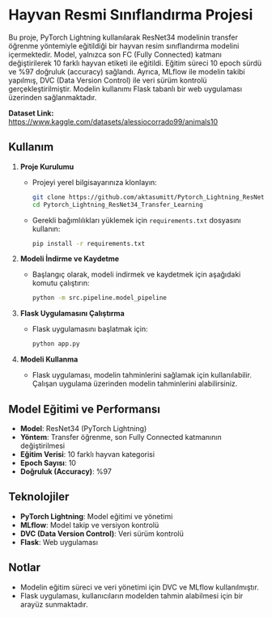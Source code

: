 # Hayvan Resmi Sınıflandırma Projesi

Bu proje, PyTorch Lightning kullanılarak ResNet34 modelinin transfer öğrenme yöntemiyle eğitildiği bir hayvan resim sınıflandırma modelini içermektedir. Model, yalnızca son FC (Fully Connected) katmanı değiştirilerek 10 farklı hayvan etiketi ile eğitildi. Eğitim süreci 10 epoch sürdü ve %97 doğruluk (accuracy) sağlandı. Ayrıca, MLflow ile modelin takibi yapılmış, DVC (Data Version Control) ile veri sürüm kontrolü gerçekleştirilmiştir. Modelin kullanımı Flask tabanlı bir web uygulaması üzerinden sağlanmaktadır.

**Dataset Link:** <https://www.kaggle.com/datasets/alessiocorrado99/animals10>

## Kullanım

1. **Proje Kurulumu**
   - Projeyi yerel bilgisayarınıza klonlayın:
     ```bash
     git clone https://github.com/aktasumitt/Pytorch_Lightning_ResNet34_Transfer_Learning.git
     cd Pytorch_Lightning_ResNet34_Transfer_Learning
     ```

   - Gerekli bağımlılıkları yüklemek için `requirements.txt` dosyasını kullanın:
     ```bash
     pip install -r requirements.txt
     ```

2. **Modeli İndirme ve Kaydetme**
   - Başlangıç olarak, modeli indirmek ve kaydetmek için aşağıdaki komutu çalıştırın:
     ```bash
     python -m src.pipeline.model_pipeline
     ```

3. **Flask Uygulamasını Çalıştırma**
   - Flask uygulamasını başlatmak için:
     ```bash
     python app.py
     ```

4. **Modeli Kullanma**
   - Flask uygulaması, modelin tahminlerini sağlamak için kullanılabilir. Çalışan uygulama üzerinden modelin tahminlerini alabilirsiniz.

## Model Eğitimi ve Performansı

- **Model**: ResNet34 (PyTorch Lightning)
- **Yöntem**: Transfer öğrenme, son Fully Connected katmanının değiştirilmesi
- **Eğitim Verisi**: 10 farklı hayvan kategorisi
- **Epoch Sayısı**: 10
- **Doğruluk (Accuracy)**: %97

## Teknolojiler

- **PyTorch Lightning**: Model eğitimi ve yönetimi
- **MLflow**: Model takip ve versiyon kontrolü
- **DVC (Data Version Control)**: Veri sürüm kontrolü
- **Flask**: Web uygulaması

## Notlar

- Modelin eğitim süreci ve veri yönetimi için DVC ve MLflow kullanılmıştır.
- Flask uygulaması, kullanıcıların modelden tahmin alabilmesi için bir arayüz sunmaktadır.

